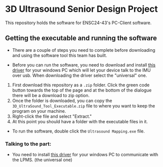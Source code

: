 # 3D Ultrasound Senior Design Project

This repository holds the software for ENSC24-43's PC-Client software.

## Getting the executable and running the software

- There are a couple of steps you need to complete before downloading and using the software 
  tool this team has built.

- Before you can run the software, you need to download and install [this driver] for your windows PC
  which will let your device talk to the IMU over usb. When downloading the driver select the
  "universal" one.

1. First download this repository as a `.zip` folder. Click the green code button towards the top
   of the page and at the bottom of the dialogue there will be a download to zip option.
3. Once the folder is downloaded, you can copy the `3D_UltraSound_Tool_Executable.zip` file
   to where you want to keep the program on your machine.
4. Right-click the file and select "Extract."
5. At this point you should have a folder with the executable files in it.

- To run the software, double click the `Ultrasound Mapping.exe` file.

### Talking to the part:

- You need to install [this driver] for your windows PC to communicate with the LPMS. (the universal one)

[this driver]:https://www.silabs.com/developers/usb-to-uart-bridge-vcp-drivers?tab=downloads

